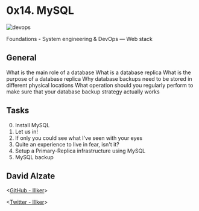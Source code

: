 # 0x14. MySQL


![devops](https://i.imgflip.com/1v4qsl.jpg)


  Foundations - System engineering & DevOps ― Web stack

## General

What is the main role of a database
What is a database replica
What is the purpose of a database replica
Why database backups need to be stored in different physical locations
What operation should you regularly perform to make sure that your database backup strategy actually works


## Tasks

0. Install MySQL
1. Let us in!
2. If only you could see what I've seen with your eyes
3. Quite an experience to live in fear, isn't it?
4. Setup a Primary-Replica infrastructure using MySQL
5. MySQL backup



## David Alzate 

<[GitHub - Illker](https://github.com/illker)>

<[Twitter - Illker](https://twitter.com/illker)>